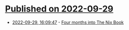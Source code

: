 # [Published on 2022-09-29](index.md)

* [2022-09-29, 16:09:47](https://lobste.rs/s/3gtbmy/four_months_into_nix_book) - [Four months into The Nix Book](https://tweag.io/blog/2022-09-29-the-nix-book-report/)
